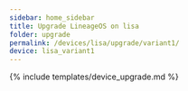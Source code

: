 ```yaml
---
sidebar: home_sidebar
title: Upgrade LineageOS on lisa
folder: upgrade
permalink: /devices/lisa/upgrade/variant1/
device: lisa_variant1
---
```

{% include templates/device_upgrade.md %}
